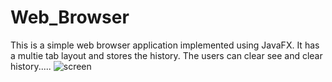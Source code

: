 # Web_Browser
This is a simple web browser application implemented using JavaFX. It has a multie tab layout and stores the history. The users can clear see and clear history.....
![screen](https://github.com/pennyliangzhao/Web_Browser/blob/master/Screenshot.jpg)
